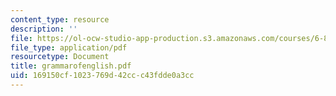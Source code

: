 ```yaml
---
content_type: resource
description: ''
file: https://ol-ocw-studio-app-production.s3.amazonaws.com/courses/6-863j-natural-language-and-the-computer-representation-of-knowledge-spring-2003/169150cf1023769d42ccc43fdde0a3cc_grammarofenglish.pdf
file_type: application/pdf
resourcetype: Document
title: grammarofenglish.pdf
uid: 169150cf-1023-769d-42cc-c43fdde0a3cc
---
```

